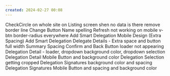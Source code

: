 ```yaml
---
created: 2024-02-27 00:08
---
```

CheckCircle on whole site
on Listing screen shen no data is there remove border line
Change Button Name spelling
Refresh not working on mobile
v-btn border-radius everywhere
Add Smart Delegation Mobile Design (Extra Spacing)
Add Smart Delegation Delegate Details - Extra space and button full width
Summary Spacing 
Confirm and Back Button
loader not appearing
Delegation Detail - loader, dropdown background color, dropdown selection
Delegation Detail Mobile Button and background color
Delegation Selection getting cropped
Delegation Signatures background color and spacing
Delegation Signatures Mobile Button and spacing and background color
